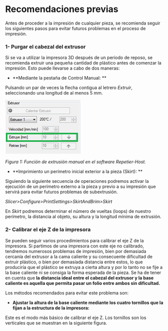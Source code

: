 # Recomendaciones previas


Antes de proceder a la impresión de cualquier pieza, se recomienda seguir los siguientes pasos para evitar futuros problemas en el proceso de impresión.


### 1- **Purgar el cabezal del extrusor**

Si se va a utilizar la impresora 3D después de un periodo de reposo, se recomienda extruir una pequeña cantidad de plástico antes de comenzar la impresión. Esto puede llevarse a cabo de dos maneras:

- **Mediante la pestaña de Control Manual: **

Pulsando un par de veces la flecha contigua al letrero *Extruir*, seleccionando una longitud de al menos 5 mm.

![](ext.png)

*Figura 1: Función de extrusión manual en el software Repetier-Host.*

- **Imprimiento un perímetro inicial exterior a la pieza (Skirt): **

Siguiendo la siguiente secuencia de operaciones podremos activar la ejecución de un perímetro externo a la pieza y previo a su impresión que servirá para evitar futuros problemas de subextrusión.

*Slicer>Configure>PrintSettings>SkirtAndBrim>Skirt*

En *Skirt* podremos determinar el número de vueltas (loops) de nuestro perímetro, la distancia al objeto, su altura y la longitud mínima de extrusión.



### 2- Calibrar el eje Z de la impresora

Se pueden seguir varios procedimientos para calibrar el eje Z de la impresora. Si partimos de una impresora con este eje no calibrado, tendremos numerosos problemas de impresión, bien por demasiada cercanía del extrusor a la cama caliente y su consecuente dificultad de extruir plástico, o bien por demasíada distancia entre estos, lo que produciría que el plástico se extruya a cierta altura y por lo tanto no se fije a la base caliente ni se consiga la forma esperada de la pieza. Se ha de tener en cuenta que **la distancia ideal entre el cabezal del extrusor y la base caliente es aquella que permita pasar un folio entre ambos sin dificultad.**

Los métodos recomendados para evitar este problema son:

- **Ajustar la altura de la base caliente mediante los cuatro tornillos que la fijan a la estructura de la impresora:**

Este es el modo más básico de calibrar el eje Z. Los tornillos son los verticales que se muestran en la siguiente figura.

